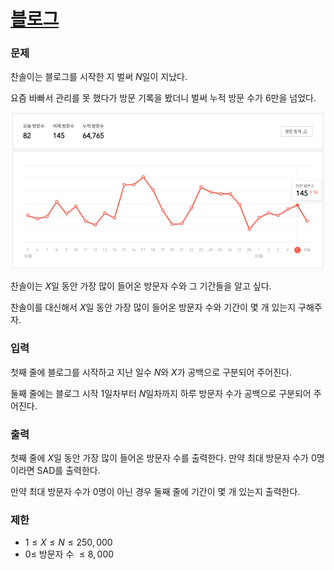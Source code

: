 # [블로그](https://www.acmicpc.net/problem/21921)
### 문제
찬솔이는 블로그를 시작한 지 벌써 $N$일이 지났다.

요즘 바빠서 관리를 못 했다가 방문 기록을 봤더니 벌써 누적 방문 수가 6만을 넘었다.

<p align="center">
<img src="./image/img1.jpg" width="500" height="250">
</p>

찬솔이는 $X$일 동안 가장 많이 들어온 방문자 수와 그 기간들을 알고 싶다.

찬솔이를 대신해서 $X$일 동안 가장 많이 들어온 방문자 수와 기간이 몇 개 있는지 구해주자.

### 입력
첫째 줄에 블로그를 시작하고 지난 일수 $N$와 $X$가 공백으로 구분되어 주어진다.

둘째 줄에는 블로그 시작 $1$일차부터 $N$일차까지 하루 방문자 수가 공백으로 구분되어 주어진다.

### 출력
첫째 줄에 $X$일 동안 가장 많이 들어온 방문자 수를 출력한다. 만약 최대 방문자 수가 0명이라면 SAD를 출력한다.

만약 최대 방문자 수가 0명이 아닌 경우 둘째 줄에 기간이 몇 개 있는지 출력한다.

### 제한
- $1 \le X \le N \le 250,000$ 
- $0 \le$ 방문자 수 $\le 8,000$ 